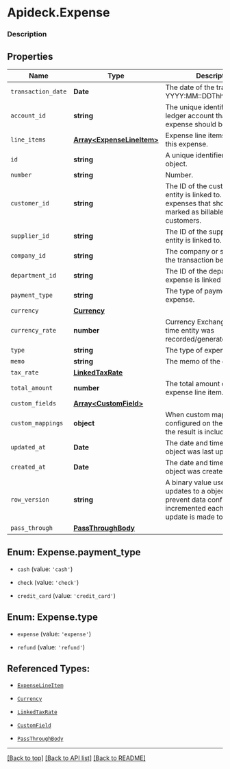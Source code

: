 # Apideck.Expense

### Description

## Properties
Name | Type | Description | Notes
------------ | ------------- | ------------- | -------------
`transaction_date` | **Date** | The date of the transaction - YYYY:MM::DDThh:mm:ss.sTZD | 
`account_id` | **string** | The unique identifier for the ledger account that this expense should be credited to.  | 
`line_items` | [**Array&lt;ExpenseLineItem&gt;**](ExpenseLineItem.md) | Expense line items linked to this expense. | 
`id` | **string** | A unique identifier for an object. | [optional] 
`number` | **string** | Number. | [optional] 
`customer_id` | **string** | The ID of the customer this entity is linked to. Used for expenses that should be marked as billable to customers. | [optional] 
`supplier_id` | **string** | The ID of the supplier this entity is linked to. | [optional] 
`company_id` | **string** | The company or subsidiary id the transaction belongs to | [optional] 
`department_id` | **string** | The ID of the department this expense is linked to. | [optional] 
`payment_type` | **string** | The type of payment for the expense. | [optional] 
`currency` | [**Currency**](Currency.md) |  | [optional] 
`currency_rate` | **number** | Currency Exchange Rate at the time entity was recorded/generated. | [optional] 
`type` | **string** | The type of expense. | [optional] 
`memo` | **string** | The memo of the expense. | [optional] 
`tax_rate` | [**LinkedTaxRate**](LinkedTaxRate.md) |  | [optional] 
`total_amount` | **number** | The total amount of the expense line item. | [optional] 
`custom_fields` | [**Array&lt;CustomField&gt;**](CustomField.md) |  | [optional] 
`custom_mappings` | **object** | When custom mappings are configured on the resource, the result is included here. | [optional] 
`updated_at` | **Date** | The date and time when the object was last updated. | [optional] 
`created_at` | **Date** | The date and time when the object was created. | [optional] 
`row_version` | **string** | A binary value used to detect updates to a object and prevent data conflicts. It is incremented each time an update is made to the object. | [optional] 
`pass_through` | [**PassThroughBody**](PassThroughBody.md) |  | [optional] 





<a name="ExpensePaymentType"></a>
## Enum: Expense.payment_type


* `cash` (value: `'cash'`)

* `check` (value: `'check'`)

* `credit_card` (value: `'credit_card'`)




<a name="ExpenseType"></a>
## Enum: Expense.type


* `expense` (value: `'expense'`)

* `refund` (value: `'refund'`)




## Referenced Types:


* [`ExpenseLineItem`](ExpenseLineItem.md)







* [`Currency`](Currency.md)



* [`LinkedTaxRate`](LinkedTaxRate.md)

* [`CustomField`](CustomField.md)




* [`PassThroughBody`](PassThroughBody.md)

---

[[Back to top]](#) [[Back to API list]](../../../../README.md#documentation-for-api-endpoints) [[Back to README]](../../../../README.md)


